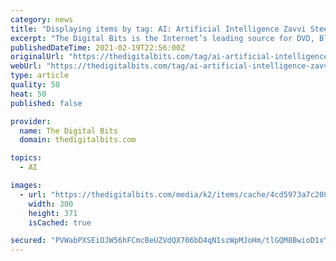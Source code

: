 ```yaml
---
category: news
title: "Displaying items by tag: AI: Artificial Intelligence Zavvi Steelbook Bluray"
excerpt: "The Digital Bits is the Internet’s leading source for DVD, Blu-ray Disc, and 4K Ultra HD industry news, reviews, analysis, and expertise. Founded in 1997, it’s THE place for cinephiles to celebrate their love of film."
publishedDateTime: 2021-02-19T22:56:00Z
originalUrl: "https://thedigitalbits.com/tag/ai-artificial-intelligence-zavvi-steelbook-bluray"
webUrl: "https://thedigitalbits.com/tag/ai-artificial-intelligence-zavvi-steelbook-bluray"
type: article
quality: 50
heat: 50
published: false

provider:
  name: The Digital Bits
  domain: thedigitalbits.com

topics:
  - AI

images:
  - url: "https://thedigitalbits.com/media/k2/items/cache/4cd5973a7c2085986240cae9b1f23d5c_Generic.jpg"
    width: 300
    height: 371
    isCached: true

secured: "PVWabPXSEiOJW56hFCmcBeUZVdQX706bD4qN1szWpMJoHm/tlGQM8BwioD1xYkjiKLHeg6SZLlIZ5z0L2al5rDQlW4yl91um/eyDoLjIqkKnSlxciWaAYj9J8fT5OG/A2QSqijQe4+tKRLAbHniTpjCVykse2ndLwdB6fYDgBh0KnnS9R6CDtJazQO6dXdXZB3yNhO3hfXM9HJa8rkueHjpfOTXEJEVgFZXLIrHKLAQWhheYRW4px79w/SDdqBUjD6vvdEbbV/0T4TAeXBtM0I1KB9X6mXiQr3xlmeSnnM2vC+TfGs0RNqAcVT1wfIN3qSd/x4V+pTjNkSbYLTHM+0tfCnANQmAcI6ZkFcCNsk4=;Pgg9uSMsEDXxtaJ9RqjIiA=="
---
```


